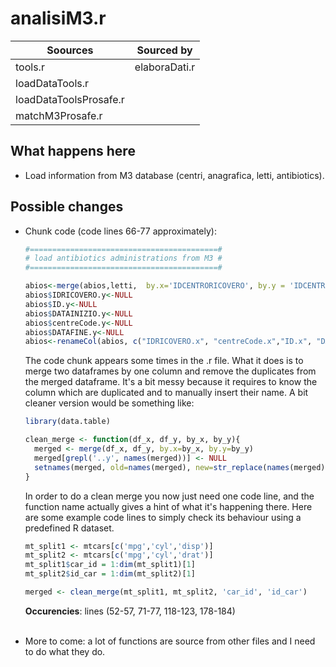 # analisiM3.r

| Soources | Sourced by |
| -------- | ---------- |
| tools.r                   | elaboraDati.r |
| loadDataTools.r           |               |
| loadDataToolsProsafe.r    |               |
| matchM3Prosafe.r          |               |

## What happens here
<ul>
<li> Load information from M3 database (centri, anagrafica, letti, antibiotics).
</ul>

## Possible changes
<ul>
<li> Chunk code (code lines 66-77 approximately):

```R
#==========================================#
# load antibiotics administrations from M3 #
#==========================================#

abios<-merge(abios,letti,  by.x='IDCENTRORICOVERO', by.y = 'IDCENTRORICOVEROOriginale', all=F)
abios$IDRICOVERO.y<-NULL
abios$ID.y<-NULL
abios$DATAINIZIO.y<-NULL
abios$centreCode.y<-NULL
abios$DATAFINE.y<-NULL
abios<-renameCol(abios, c("IDRICOVERO.x", "centreCode.x","ID.x", "DATAINIZIO.x", "DATAFINE.x"), c("IDRICOVERO", "centreCode","ID", "DATAINIZIO", "DATAFINE"))
```

The code chunk appears some times in the .r file. What it does is to merge two dataframes by one column and remove the duplicates from the merged dataframe. It's a bit messy because it requires to know the column which are duplicated and to manually insert their name. A bit cleaner version would be something like:

```R
library(data.table)

clean_merge <- function(df_x, df_y, by_x, by_y){
  merged <- merge(df_x, df_y, by.x=by_x, by.y=by_y)
  merged[grepl('..y', names(merged))] <- NULL
  setnames(merged, old=names(merged), new=str_replace(names(merged), ".x", ""))
}
```

In order to do a clean merge you now just need one code line, and the function name actually gives a hint of what it's happening there. Here are some example code lines to simply check its behaviour using a predefined R dataset. 

```R
mt_split1 <- mtcars[c('mpg','cyl','disp')]
mt_split2 <- mtcars[c('mpg','cyl','drat')]
mt_split1$car_id = 1:dim(mt_split1)[1]
mt_split2$id_car = 1:dim(mt_split2)[1]

merged <- clean_merge(mt_split1, mt_split2, 'car_id', 'id_car')
```
<b>Occurencies</b>: lines (52-57, 71-77, 118-123, 178-184) <br><br>

<li> More to come: a lot of functions are source from other files and I need to do what they do.

</ul>